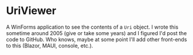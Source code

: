 # UriViewer

A WinForms application to see the contents of a `Uri` object. I wrote this sometime around 2005 (give or take some years) and I figured I'd post the code to GitHub. Who knows, maybe at some point I'll add other front-ends to this (Blazor, MAUI, console, etc.).